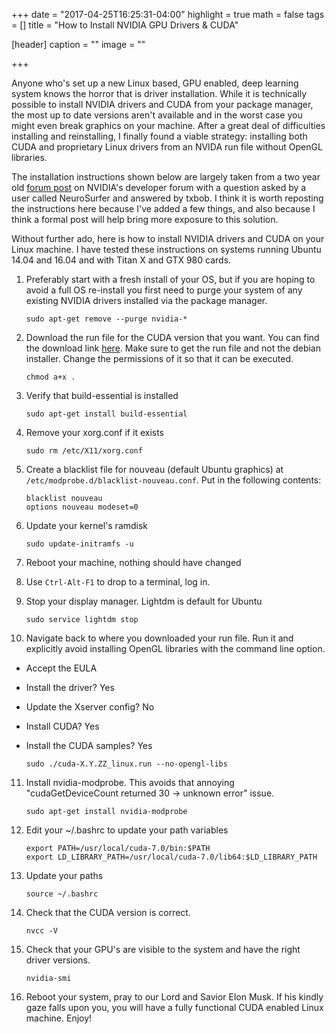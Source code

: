 +++
date = "2017-04-25T16:25:31-04:00"
highlight = true
math = false
tags = []
title = "How to Install NVIDIA GPU Drivers & CUDA"

[header]
  caption = ""
  image = ""

+++

Anyone who's set up a new Linux based, GPU enabled, deep learning system 
knows the horror that is driver installation. While it is technically
possible to install NVIDIA drivers and CUDA from your package manager,
the most up to date versions aren't available and in the worst case you
might even break graphics on your machine. After a great deal of
difficulties installing and reinstalling, I finally found a viable
strategy: installing both CUDA and proprietary Linux drivers from an
NVIDA run file without OpenGL libraries.

The installation instructions shown below are largely taken from a two
year old 
[forum
post](https://devtalk.nvidia.com/default/topic/878117/-solved-titan-x-for-cuda-7-5-login-loop-error-ubuntu-14-04-/) 
on NVIDIA's developer forum with a question asked by a user called
NeuroSurfer and answered by txbob. I think it is worth reposting the 
instructions here because I've added a few things, and also because 
I think a formal post will help bring more exposure to this solution. 

Without further ado, here is how to install NVIDIA drivers and CUDA on
your Linux machine. I have tested these instructions on systems running
Ubuntu 14.04 and 16.04 and with Titan X and GTX 980 cards.

1. Preferably start with a fresh install of your OS, but if you are
hoping to avoid a full OS re-install you first need to purge your
system of any existing NVIDIA drivers installed via the package manager.

	```
	sudo apt-get remove --purge nvidia-*
	```

2. Download the run file for the CUDA version that you want. You can
find the download link
[here](https://developer.nvidia.com/cuda-downloads). Make sure to get
the run file and not the debian installer. Change the permissions of it
so that it can be executed.

	```
	chmod a+x .
	```

3. Verify that build-essential is installed

	```
	sudo apt-get install build-essential
	```

4. Remove your xorg.conf if it exists

	```
	sudo rm /etc/X11/xorg.conf
	```

5. Create a blacklist file for nouveau (default Ubuntu graphics) at
`/etc/modprobe.d/blacklist-nouveau.conf`. Put in the following contents:

	```
	blacklist nouveau
	options nouveau modeset=0
	```

6. Update your kernel's ramdisk

	```
	sudo update-initramfs -u
	```

7. Reboot your machine, nothing should have changed

8. Use `Ctrl-Alt-F1` to drop to a terminal, log in.

9. Stop your display manager. Lightdm is default for Ubuntu

	```
	sudo service lightdm stop
	```

10. Navigate back to where you downloaded your run file. Run it and
explicitly avoid installing OpenGL libraries with the command line
option.
  * Accept the EULA
  * Install the driver? Yes
  * Update the Xserver config? No
  * Install CUDA? Yes
  * Install the CUDA samples? Yes

	```
	sudo ./cuda-X.Y.ZZ_linux.run --no-opengl-libs
	```

11. Install nvidia-modprobe. This avoids that annoying
"cudaGetDeviceCount returned 30 -> unknown error" issue.

	```
	sudo apt-get install nvidia-modprobe
	```

12. Edit your ~/.bashrc to update your path variables

	```
	export PATH=/usr/local/cuda-7.0/bin:$PATH
	export LD_LIBRARY_PATH=/usr/local/cuda-7.0/lib64:$LD_LIBRARY_PATH
	```

13. Update your paths

	```
	source ~/.bashrc
	```

14. Check that the CUDA version is correct.

	```
	nvcc -V
	```

15. Check that your GPU's are visible to the system and have the right
driver versions.

	```
	nvidia-smi
	```

16. Reboot your system, pray to our Lord and Savior Elon Musk. If his
kindly gaze falls upon you, you will have a fully functional CUDA
enabled Linux machine. Enjoy!
